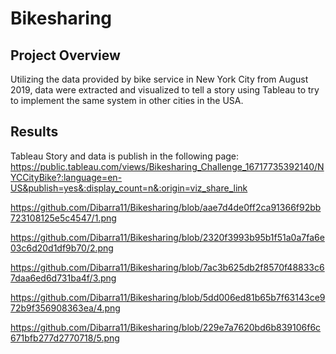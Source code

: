 # Bikesharing

## Project Overview

Utilizing the data provided by bike service in New York City from August 2019, data were extracted and visualized to tell a story using Tableau to try to implement the same system in other cities in the USA.

## Results

Tableau Story and data is publish in the following page:
https://public.tableau.com/views/Bikesharing_Challenge_16717735392140/NYCCityBike?:language=en-US&publish=yes&:display_count=n&:origin=viz_share_link

https://github.com/Dibarra11/Bikesharing/blob/aae7d4de0ff2ca91366f92bb723108125e5c4547/1.png

https://github.com/Dibarra11/Bikesharing/blob/2320f3993b95b1f51a0a7fa6e03c6d20d1df9b70/2.png

https://github.com/Dibarra11/Bikesharing/blob/7ac3b625db2f8570f48833c67daa6ed6d731ba4f/3.png

https://github.com/Dibarra11/Bikesharing/blob/5dd006ed81b65b7f63143ce972b9f356908363ea/4.png

https://github.com/Dibarra11/Bikesharing/blob/229e7a7620bd6b839106f6c671bfb277d2770718/5.png

